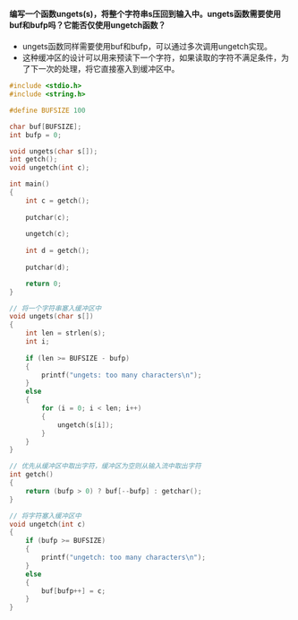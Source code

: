 #### 编写一个函数ungets(s)，将整个字符串s压回到输入中。ungets函数需要使用buf和bufp吗？它能否仅使用ungetch函数？

* ungets函数同样需要使用buf和bufp，可以通过多次调用ungetch实现。
* 这种缓冲区的设计可以用来预读下一个字符，如果读取的字符不满足条件，为了下一次的处理，将它直接塞入到缓冲区中。

```C
#include <stdio.h>
#include <string.h>

#define BUFSIZE 100

char buf[BUFSIZE];
int bufp = 0;

void ungets(char s[]);
int getch();
void ungetch(int c);

int main()
{
	int c = getch();
	
	putchar(c);
	
	ungetch(c);
	
	int d = getch();
	
	putchar(d);

	return 0;
}

// 将一个字符串塞入缓冲区中
void ungets(char s[])
{
	int len = strlen(s);
	int i;
	
	if (len >= BUFSIZE - bufp)
	{
		printf("ungets: too many characters\n");
	}	
	else 
	{
		for (i = 0; i < len; i++)
		{
			ungetch(s[i]);
		}
	}
}

// 优先从缓冲区中取出字符，缓冲区为空则从输入流中取出字符
int getch()
{
	return (bufp > 0) ? buf[--bufp] : getchar();
}

// 将字符塞入缓冲区中
void ungetch(int c)
{
	if (bufp >= BUFSIZE)
	{
		printf("ungetch: too many characters\n");
	}
	else
	{
		buf[bufp++] = c;
	}
}

```